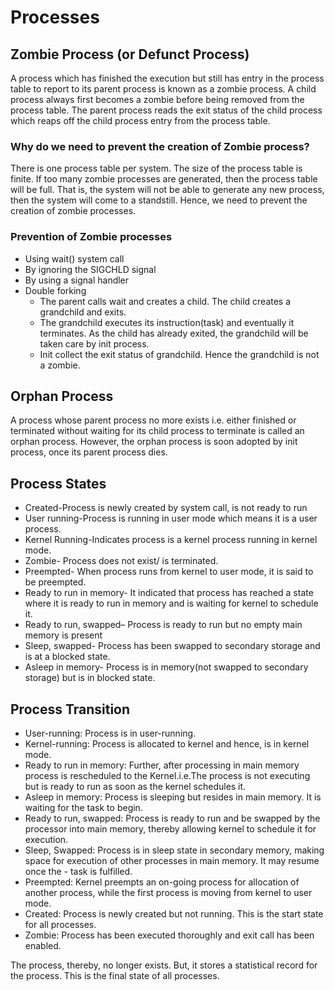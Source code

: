 # Processes

## Zombie Process (or Defunct Process)

A process which has finished the execution but still has entry in the process table to report to its parent process is known as a zombie process. A child process always first becomes a zombie before being removed from the process table. The parent process reads the exit status of the child process which reaps off the child process entry from the process table.

### Why do we need to prevent the creation of Zombie process?

There is one process table per system. The size of the process table is finite. If too many zombie processes are generated, then the process table will be full. That is, the system will not be able to generate any new process, then the system will come to a standstill. Hence, we need to prevent the creation of zombie processes.

### Prevention of Zombie processes

- Using wait() system call
- By ignoring the SIGCHLD signal
- By using a signal handler
- Double forking
    - The parent calls wait and creates a child. The child creates a grandchild and exits.
    - The grandchild executes its instruction(task) and eventually it terminates. As the child has already exited, the grandchild will be taken care by init process.
    - Init collect the exit status of grandchild. Hence the grandchild is not a zombie.

## Orphan Process

A process whose parent process no more exists i.e. either finished or terminated without waiting for its child process to terminate is called an orphan process.
However, the orphan process is soon adopted by init process, once its parent process dies.

## Process States

- Created-Process is newly created by system call, is not ready to run
- User running-Process is running in user mode which means it is a user process.
- Kernel Running-Indicates process is a kernel process running in kernel mode.
- Zombie- Process does not exist/ is terminated.
- Preempted- When process runs from kernel to user mode, it is said to be preempted.
- Ready to run in memory- It indicated that process has reached a state where it is ready to run in memory and is waiting for kernel to schedule it.
- Ready to run, swapped– Process is ready to run but no empty main memory is present
- Sleep, swapped- Process has been swapped to secondary storage and is at a blocked state.
- Asleep in memory- Process is in memory(not swapped to secondary storage) but is in blocked state.

## Process Transition

- User-running: Process is in user-running.
- Kernel-running: Process is allocated to kernel and hence, is in kernel mode.
- Ready to run in memory: Further, after processing in main memory process is rescheduled to the Kernel.i.e.The process is not executing but is ready to run as soon as the kernel schedules it.
- Asleep in memory: Process is sleeping but resides in main memory. It is waiting for the task to begin.
- Ready to run, swapped: Process is ready to run and be swapped by the processor into main memory, thereby allowing kernel to schedule it for execution.
- Sleep, Swapped: Process is in sleep state in secondary memory, making space for execution of other processes in main memory. It may resume once the - task is fulfilled.
- Preempted: Kernel preempts an on-going process for allocation of another process, while the first process is moving from kernel to user mode.
- Created: Process is newly created but not running. This is the start state for all processes.
- Zombie: Process has been executed thoroughly and exit call has been enabled.

The process, thereby, no longer exists. But, it stores a statistical record for the process. This is the final state of all processes.
